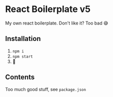 # React Boilerplate v5
My own react boilerplate. Don't like it? Too bad 😅

## Installation
1. `npm i`
2. `npm start`
3. 🎉

## Contents
Too much good stuff, see `package.json`
